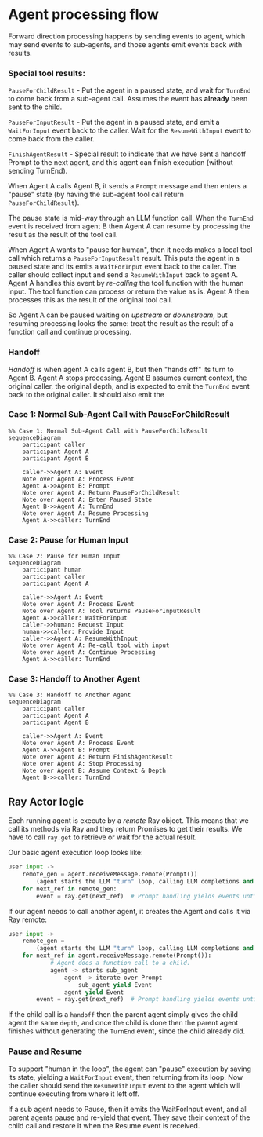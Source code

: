 # Agent processing flow

Forward direction processing happens by sending events to agent, which may send
events to sub-agents, and those agents emit events back with results.

### Special tool results:

`PauseForChildResult`  - Put the agent in a paused state, and wait for `TurnEnd` to come
back from a sub-agent call. Assumes the event has **already** been sent to the child.

`PauseForInputResult`  - Put the agent in a paused state, and emit a `WaitForInput`
event back to the caller. Wait for the `ResumeWithInput` event to come back from the caller.

`FinishAgentResult` - Special result to indicate that we have sent a handoff Prompt
to the next agent, and this agent can finish execution (without sending TurnEnd).

When Agent A calls Agent B, it sends a `Prompt` message and then enters a "pause" state
(by having the sub-agent tool call return `PauseForChildResult`).

The pause state is mid-way through an LLM function call. When the `TurnEnd` event is 
received from agent B then Agent A can resume by processing the result as the
result of the tool call.

When Agent A wants to "pause for human", then it needs makes a local tool
call which returns a `PauseForInputResult` result. This puts the agent in a paused
state and its emits a `WaitForInput` event back to the caller. 
The caller should collect input and send a `ResumeWithInput` back to agent A.
Agent A handles this event by _re-calling_ the tool function with the human
input. The tool function can process or return the value as is. Agent A then
processes this as the result of the original tool call.

So Agent A can be paused waiting on _upstream_ or _downstream_, but resuming
processing looks the same: treat the result as the result of a function call
and continue processing.

### Handoff

_Handoff_ is when agent A calls agent B, but then "hands off" its turn to Agent B.
Agent A stops processing. Agent B assumes current context, the original caller,
the original depth, and is expected to emit the `TurnEnd` event back to the original
caller. It should also emit the 


### Case 1: Normal Sub-Agent Call with PauseForChildResult

```mermaid
%% Case 1: Normal Sub-Agent Call with PauseForChildResult
sequenceDiagram
    participant caller
    participant Agent A
    participant Agent B
    
    caller->>Agent A: Event
    Note over Agent A: Process Event
    Agent A->>Agent B: Prompt
    Note over Agent A: Return PauseForChildResult
    Note over Agent A: Enter Paused State
    Agent B->>Agent A: TurnEnd
    Note over Agent A: Resume Processing
    Agent A->>caller: TurnEnd

```

### Case 2: Pause for Human Input

```mermaid
%% Case 2: Pause for Human Input
sequenceDiagram
    participant human
    participant caller
    participant Agent A
    
    caller->>Agent A: Event
    Note over Agent A: Process Event
    Note over Agent A: Tool returns PauseForInputResult
    Agent A->>caller: WaitForInput
    caller->>human: Request Input
    human->>caller: Provide Input
    caller->>Agent A: ResumeWithInput
    Note over Agent A: Re-call tool with input
    Note over Agent A: Continue Processing
    Agent A->>caller: TurnEnd
```

### Case 3: Handoff to Another Agent

```mermaid
%% Case 3: Handoff to Another Agent
sequenceDiagram
    participant caller
    participant Agent A
    participant Agent B
    
    caller->>Agent A: Event
    Note over Agent A: Process Event
    Agent A->>Agent B: Prompt
    Note over Agent A: Return FinishAgentResult
    Note over Agent A: Stop Processing
    Note over Agent B: Assume Context & Depth
    Agent B->>caller: TurnEnd
```

## Ray Actor logic

Each running agent is execute by a _remote_ Ray object. This means that we call its
methods via Ray and they return Promises to get their results. We have to call `ray.get`
to retrieve or wait for the actual result.

Our basic agent execution loop looks like:

```python
user input ->
    remote_gen = agent.receiveMessage.remote(Prompt())
        (agent starts the LLM "turn" loop, calling LLM completions and yielding events)
    for next_ref in remote_gen:
        event = ray.get(next_ref)  # Prompt handling yields events until turn is over
```

If our agent needs to call another agent, it creates the Agent and calls it via
Ray remote:

```python
user input ->
    remote_gen = 
        (agent starts the LLM "turn" loop, calling LLM completions and yielding events)
    for next_ref in agent.receiveMessage.remote(Prompt()):
            # Agent does a function call to a child. 
            agent -> starts sub_agent
                agent -> iterate over Prompt
                    sub_agent yield Event
                agent yield Event
        event = ray.get(next_ref)  # Prompt handling yields events until turn is over
```
If the child call is a `handoff` then the parent agent simply gives the child agent
the same `depth`, and once the child is done then the parent agent finishes without
generating the `TurnEnd` event, since the child already did.

### Pause and Resume

To support "human in the loop", the agent can "pause" execution by saving its state, yielding
a `WaitForInput` event, then returning from its loop. Now the caller should send the `ResumeWithInput`
event to the agent which will continue executing from where it left off.

If a sub agent needs to Pause, then it emits the WaitForInput event, and all parent agents
pause and re-yield that event. They save their context of the child call and restore it
when the Resume event is received.
